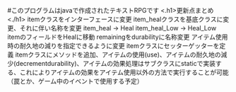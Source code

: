 #このプログラムはjavaで作成されたテキストRPGです
<.h1>更新点まとめ<./h1>
itemクラスをインターフェースに変更
item_healクラスを基底クラスに変更、それに伴い名称を変更
    item_heal -> Heal
    item_heal_Low -> Heal_Low
itemのフィールドをHealに移動
remainingをdurabilityに名称変更
アイテム使用時の耐久地の減りを指定できるように変更
itemクラスにセッターゲッターを定義
itemクラスにメソッドを追加、アイテムの使用(use)、アイテムの耐久地の減少(decrementdurability)、アイテムの効果処理はサブクラスにstaticで実装する、これによりアイテムの効果をアイテム使用以外の方法で実行することが可能（罠とか、ゲーム中のイベントで使用する予定）
